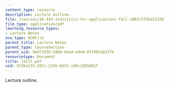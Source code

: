 ```yaml
---
content_type: resource
description: Lecture outline.
file: /courses/18-443-statistics-for-applications-fall-2003/5fd5e233267c233bbbf2c00c1655001f_lec17.pdf
file_type: application/pdf
learning_resource_types:
- Lecture Notes
ocw_type: OCWFile
parent_title: Lecture Notes
parent_type: CourseSection
parent_uid: 9e973d39-2888-b4a4-ede8-83f905ab52f6
resourcetype: Document
title: lec17.pdf
uid: 5fd5e233-267c-233b-bbf2-c00c1655001f
---
```

Lecture outline.

